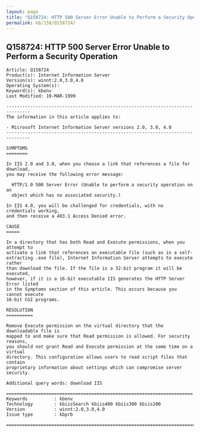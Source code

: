```yaml
---
layout: page
title: "Q158724: HTTP 500 Server Error Unable to Perform a Security Operation"
permalink: kb/158/Q158724/
---
```


## Q158724: HTTP 500 Server Error Unable to Perform a Security Operation

	Article: Q158724
	Product(s): Internet Information Server
	Version(s): winnt:2.0,3.0,4.0
	Operating System(s): 
	Keyword(s): kbenv
	Last Modified: 19-MAR-1999
	
	-------------------------------------------------------------------------------
	The information in this article applies to:
	
	- Microsoft Internet Information Server versions 2.0, 3.0, 4.0 
	-------------------------------------------------------------------------------
	
	SYMPTOMS
	========
	
	In IIS 2.0 and 3.0, when you choose a link that references a file for download,
	you may receive the following error message:
	
	  HTTP/1.0 500 Server Error (Unable to perform a security operation on an
	  object which has no associated security.)
	
	In IIS 4.0, you will be challenged for credentials, with no credentials working,
	and then receive a 403.1 Access Denied error.
	
	CAUSE
	=====
	
	In a directory that has both Read and Execute permissions, when you attempt to
	activate a link that references an executable file (such as in a self-
	extracting .exe file), Internet Information Server attempts to execute rather
	than download the file. If the file is a 32-bit program it will be executed,
	however, if it is a 16-bit executable IIS generates the HTTP Server Error listed
	in the Symptoms section of this article. This occurs because you cannot execute
	16-bit CGI programs.
	
	RESOLUTION
	==========
	
	Remove Execute permission on the virtual directory that the downloadable file is
	mapped to and make sure that Read permission is allowed. For security reasons,
	you should not grant Read and Execute permission at the same time on a virtual
	directory. This configuration allows users to read script files that contain
	proprietary information about settings which can compromise server security.
	
	Additional query words: download IIS
	
	======================================================================
	Keywords          : kbenv 
	Technology        : kbiisSearch kbiis400 kbiis300 kbiis200
	Version           : winnt:2.0,3.0,4.0
	Issue type        : kbprb
	
	=============================================================================
	
